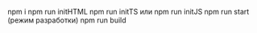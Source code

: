 npm i
npm run initHTML
npm run initTS или npm run initJS
npm run start (режим разработки)
npm run build
